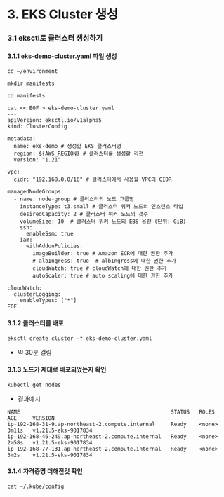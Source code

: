 # 3. EKS Cluster 생성

### 3.1 eksctl로 클러스터 생성하기
#### 3.1.1 eks-demo-cluster.yaml 파일 생성
```
cd ~/environment
```
```
mkdir manifests
```
```
cd manifests
```

```
cat << EOF > eks-demo-cluster.yaml
---
apiVersion: eksctl.io/v1alpha5
kind: ClusterConfig

metadata:
  name: eks-demo # 생성할 EKS 클러스터명
  region: ${AWS_REGION} # 클러스터를 생성할 리전
  version: "1.21"

vpc:
  cidr: "192.168.0.0/16" # 클러스터에서 사용할 VPC의 CIDR

managedNodeGroups:
  - name: node-group # 클러스터의 노드 그룹명
    instanceType: t3.small # 클러스터 워커 노드의 인스턴스 타입
    desiredCapacity: 2 # 클러스터 워커 노드의 갯수
    volumeSize: 10  # 클러스터 워커 노드의 EBS 용량 (단위: GiB)
    ssh:
      enableSsm: true
    iam:
      withAddonPolicies:
        imageBuilder: true # Amazon ECR에 대한 권한 추가
        # albIngress: true  # albIngress에 대한 권한 추가
        cloudWatch: true # cloudWatch에 대한 권한 추가
        autoScaler: true # auto scaling에 대한 권한 추가

cloudWatch:
  clusterLogging:
    enableTypes: ["*"]
EOF
```

#### 3.1.2 클러스터를 배포
```
eksctl create cluster -f eks-demo-cluster.yaml
```
- 약 30분 걸림

#### 3.1.3 노드가 제대로 배포되었는지 확인
```
kubectl get nodes 
```

- 결과예시
```
NAME                                                STATUS   ROLES    AGE     VERSION
ip-192-168-31-9.ap-northeast-2.compute.internal     Ready    <none>   3m11s   v1.21.5-eks-9017834
ip-192-168-46-249.ap-northeast-2.compute.internal   Ready    <none>   2m58s   v1.21.5-eks-9017834
ip-192-168-77-131.ap-northeast-2.compute.internal   Ready    <none>   3m2s    v1.21.5-eks-9017834
```


#### 3.1.4 자격증명 더해진것 확인
```
cat ~/.kube/config
```
